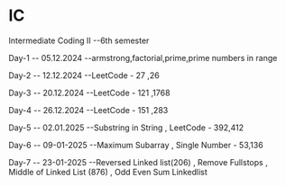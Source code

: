 # IC

Intermediate Coding II --6th semester

Day-1 -- 05.12.2024 --armstrong,factorial,prime,prime numbers in range

Day-2 -- 12.12.2024 --LeetCode - 27 ,26

Day-3 -- 20.12.2024 --LeetCode - 121 ,1768

Day-4 -- 26.12.2024 --LeetCode - 151 ,283

Day-5 -- 02.01.2025 --Substring in String , LeetCode - 392,412

Day-6 -- 09-01-2025 --Maximum Subarray , Single Number - 53,136

Day-7 -- 23-01-2025 --Reversed Linked list(206) , Remove Fullstops , Middle of Linked List (876) , Odd Even Sum Linkedlist
